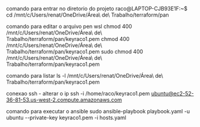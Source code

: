 comando para entrar no diretorio do projeto
raco@LAPTOP-CJB93E1F:~$ cd /mnt/c/Users/renat/OneDrive/Área\ de\ Trabalho/terraform/pan

comando para editar o arquivo pen
wsl chmod 400 /mnt/c/Users/renat/OneDrive/Área\ de\ Trabalho/terraform/pan/keyraco1.pem
chmod 400 /mnt/c/Users/renat/OneDrive/Área\ de\ Trabalho/terraform/pan/keyraco1.pem
sudo chmod 400 /mnt/c/Users/renat/OneDrive/Área\ de\ Trabalho/terraform/pan/keyraco1.pem


comando para listar
ls -l /mnt/c/Users/renat/OneDrive/Área\ de\ Trabalho/terraform/pan/keyraco1.pem

conexao ssh - alterar o ip
ssh -i /home/raco/keyraco1.pem ubuntu@ec2-52-36-81-53.us-west-2.compute.amazonaws.com

comando para executar o ansible
sudo ansible-playbook playbook.yaml -u ubuntu --private-key keyraco1.pem -i hosts.yaml